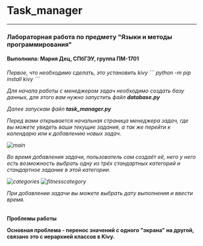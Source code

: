 # Task_manager
<hr>
<h3> Лабораторная работа по предмету "Языки и методы программирования"
<h4> Выполнила: Мария Дец, СПбГЭУ, группа ПМ-1701 
  
<h6>
Первое, что необходимо сделать, это установить kivy
```
python -m pip install kivy
```

Для начала работы с менеджером задач необходимо создать базу данных, для этого вам нужно запустить файл **database.py**

Далее запускам файл **task_manager.py**

Перед вами открывается начальная страница менеджера задач, где вы можете увидеть ваши текущие задания, а так же перейти к календарю или к добавлению новых задач.

![main](https://pp.userapi.com/c845522/v845522833/123066/vhXhLzYI4KY.jpg)

Во время добавления задачи, пользователь сам создаёт её, него у него есть возможность выбрать одну из трёх стандартных категорий и стандартное задание в этой категории. 

![categories](https://pp.userapi.com/c845522/v845522833/123088/jBZhpEOmWO4.jpg)
![fitnesscategory](https://pp.userapi.com/c845522/v845522285/1236ea/RhVw7HmLR1k.jpg)

При добавлении задачи вы можете выбрать дату выполнения и ввести время.

<h4>Проблемы работы
  
Основная проблема - перенос значений с одного "экрана" на другой, связано это с иерархией классов в Kivy.
